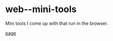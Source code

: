 # web--mini-tools
Mini tools I come up with that run in the browser.

[page](https://ericchase.github.io/web--mini-tools/)
